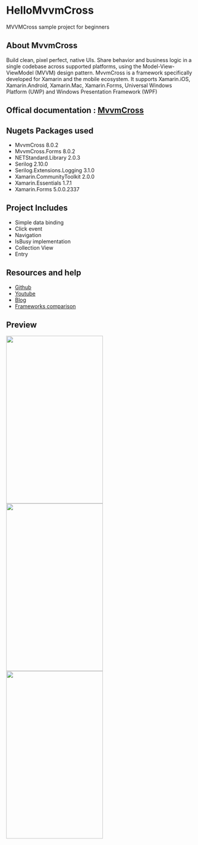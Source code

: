# HelloMvvmCross
MVVMCross sample project for beginners

## About MvvmCross
Build clean, pixel perfect, native UIs. Share behavior and business logic in a single codebase across supported platforms, using the Model-View-ViewModel (MVVM) design pattern. MvvmCross is a framework specifically developed for Xamarin and the mobile ecosystem. It supports Xamarin.iOS, Xamarin.Android, Xamarin.Mac, Xamarin.Forms, Universal Windows Platform (UWP) and Windows Presentation Framework (WPF)
## Offical documentation : [MvvmCross](https://www.mvvmcross.com/)
## Nugets Packages used
- MvvmCross 8.0.2
- MvvmCross.Forms 8.0.2
- NETStandard.Library 2.0.3
- Serilog 2.10.0
- Serilog.Extensions.Logging 3.1.0
- Xamarin.CommunityToolkit 2.0.0
- Xamarin.Essentials 1.7.1
- Xamarin.Forms 5.0.0.2337 
## Project Includes
- Simple data binding
- Click event
- Navigation 
- IsBusy implementation
- Collection View
- Entry

## Resources and help
- [Github](https://github.com/MvvmCross/MvvmCrossb)
- [Youtube](https://www.youtube.com/watch?v=fRo2tW51rWQ&t=1513s)
- [Blog](https://mentormate.com/blog/6-reasons-mvvmcross-speeds-xamarin-development-personalizes-ux/)
- [Frameworks comparison](https://github.com/rogerwcpt/xamarin-mvvvm-frameworks)

## Preview
<img  src="HelloMvvm/Preview/1.png" width="260" height="450"> <img src="HelloMvvm/Preview/2.png" width="260" height="450">  <img src="HelloMvvm/Preview/3.png" width="260" height="450"><br>

